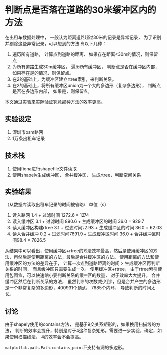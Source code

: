 # 判断点是否落在道路的30米缓冲区内的方法

在出租车数据处理中， 一般认为距离道路超过30米的记录是异常记录， 为了识别并剔除这些异常记录，可以想到的方法
有以下几种：

1. 遍历所有道路， 计算点到道路的距离， 如果存在距离<30m的情况，则保留点
2. 为所有道路生成30m缓冲区， 遍历所有缓冲区， 判断点是否在缓冲区内部， 如果存在是的情况，则保留点。
3. 在2的基础上，为缓冲区建立rtree索引，来判断关系。
4. 在2的基础上，将所有缓冲区union为一个大的多边形（复杂多边形）， 判断点是否在多边形内部， 如果是，则保留点。


本文通过实验来实际验证究竟那种方法的效率更高。

## 实验设定
1. 深圳市osm路网
2. 1万条出租车记录

## 技术栈

1. 使用fiona进行shapefile文件读取
2. 使用shapely生成缓冲区， 合并缓冲区， 生成rtree，判断空间关系

## 实验结果
（从数据库读取出租车记录的时间被省略）
单位（s）
1. 读入路网 1.4 + 过滤时间 1272.6 = 1274
2. 读入缓冲区 3.1 + 过滤时间 890.6 + 生成缓冲区的时间 36.0 = 929.7
3. 读入缓冲区构建rtree 3.1 + 过滤时间22.93 + 生成缓冲区的时间 36.0 = 62.03
4. 读入合并缓冲 0.2 + 过滤时间7691.9 + 生成缓冲区时间 36.0 + 合并缓冲区时间98.4 = 7826.5


从结果中可以看出，使用缓冲区+rtree的方法效率最高，然后是使用缓冲区的方法，再然后是使用距离的方法，最后是合并缓冲区的方法。
使用距离的方法和使用缓冲区的方法的差异在于， 计算一次点到道路距离的时间 > 生成缓冲区再判断关系的时间， 而且缓冲区只需要生成一次。
使用缓冲区+rtree， 由于rtree索引使用包围盒，可以快速缩小要判断关系的缓冲区的数量， 对于效率大大提升。
合并缓冲区然后在判断关系的方法， 虽然判断的次数减少到1，但是合并产生的多边形是一个非常复杂的多边形，400931个顶点， 7685个内环，
导致判断的时间太长。

## 讨论

由于shapely使用的contains方法， 是基于9交关系矩形的，如果换用扫描线的方法，
判断的效率会提升，特别是对于4这种复杂矩形。需要进一步实验，确定，如果使用扫描线法，
4的效率会不会提高。

`matplotlib.path.Path.contains_point`不支持有洞的多边形。
